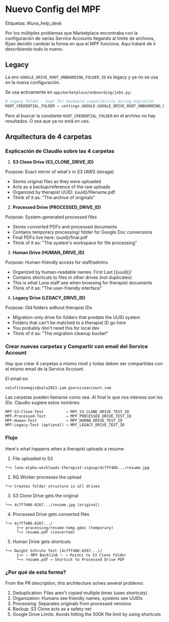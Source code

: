 # Nuevo Config del MPF

Etiquetas: #luna_help_desk 

Por los múltiples problemas que Marketplace encontraba con la configuración de varias Service Accounts llegando al límite de archivos, Ryan decidió cambiar la forma en que el MPF funciona. Aquí trataré de ir describiendo todo lo nuevo.

## Legacy

La env `GOOGLE_DRIVE_ROOT_ONBOARDING_FOLDER_ID` es legacy y ya no se usa en la nueva configuración.

Se usa activamente en `app/marketplace/onboarding/jobs.py`:
```python
# Legacy folder - kept for backward compatibility during migration
ROOT_CREDENTIAL_FOLDER = settings.GOOGLE.GOOGLE_DRIVE_ROOT_ONBOARDING_FOLDER_ID
```

Pero al buscar la constante `ROOT_CREDENTIAL_FOLDER` en el archivo no hay resultados. O sea que ya no está en uso.

## Arquitectura de 4 carpetas

### Explicación de Claudio sobre las 4 carpetas

1. **S3 Clone Drive (S3_CLONE_DRIVE_ID)**

Purpose: Exact mirror of what's in S3 (AWS storage)

- Stores original files as they were uploaded
- Acts as a backup/reference of the raw uploads
- Organized by therapist UUID: {uuid}/filename.pdf
- Think of it as: "The archive of originals"

2. **Processed Drive (PROCESSED_DRIVE_ID)**

Purpose: System-generated processed files

- Stores converted PDFs and processed documents
- Contains temporary processing/ folder for Google Doc conversions
- Final PDFs live here: {uuid}/final.pdf
- Think of it as: "The system's workspace for file processing"

3. **Human Drive (HUMAN_DRIVE_ID)**

Purpose: Human-friendly access for staff/admins

- Organized by human-readable names: First Last [{uuid}]/
- Contains shortcuts to files in other drives (not duplicates)
- This is what Luna staff see when browsing for therapist documents
- Think of it as: "The user-friendly interface"

4. **Legacy Drive (LEGACY_DRIVE_ID)**

Purpose: Old folders without therapist IDs

- Migration-only drive for folders that predate the UUID system
- Folders that can't be matched to a therapist ID go here
- You probably don't need this for local dev
- Think of it as: "The migration cleanup bucket"

### Crear nuevas carpetas y Compartir con email del Service Account

Hay que crear 4 carpetas a mismo nivel y todas deben ser compartidas con el mismo email de la Service Account.

El email es:
```
nalufilesmagic@nalu2023.iam.gserviceaccount.com
```

Las carpetas pueden llamarse como sea. Al final lo que nos interesa son los IDs. Claudio sugiere estos nombres:
```
MPF-S3-Clone-Test          → MPF_S3_CLONE_DRIVE_TEST_ID
MPF-Processed-Test         → MPF_PROCESSED_DRIVE_TEST_ID
MPF-Human-Test             → MPF_HUMAN_DRIVE_TEST_ID
MPF-Legacy-Test (optional) → MPF_LEGACY_DRIVE_TEST_ID
```

### Flujo

Here's what happens when a therapist uploads a resume:

1. File uploaded to S3
```
└─> luna-alpha-workloads-therapist-signup/4c7ff406.../resume.jpg
```

2. RQ Worker processes the upload
```
└─> Creates folder structure in all drives
```

3. S3 Clone Drive gets the original
```
└─> 4c7ff406-8267.../resume.jpg (original)
```

4. Processed Drive gets converted files
```
└─> 4c7ff406-8267.../
	 ├─> processing/resume-temp.gdoc (temporary)
	 └─> resume.pdf (converted)
```

5. Human Drive gets shortcuts
```
└─> Dwight Schrute Test [4c7ff406-8267...]/
	 ├─> ✨ MPF Backlink ✨ → Points to S3 Clone folder
	 └─> resume.pdf → Shortcut to Processed Drive PDF
```


### ¿Por qué de esta forma?

From the PR description, this architecture solves several problems:

1. Deduplication: Files aren't copied multiple times (uses shortcuts)
2. Organization: Humans see friendly names, systems see UUIDs
3. Processing: Separates originals from processed versions
4. Backup: S3 Clone acts as a safety net
5. Google Drive Limits: Avoids hitting the 500K file limit by using shortcuts


